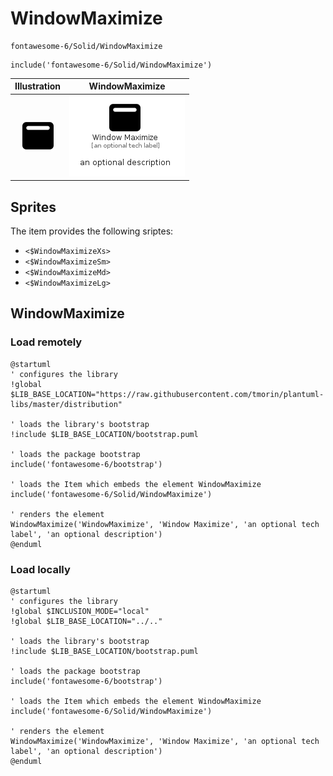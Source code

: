 # WindowMaximize


```text
fontawesome-6/Solid/WindowMaximize
```

```text
include('fontawesome-6/Solid/WindowMaximize')
```



| Illustration | WindowMaximize |
| :---: | :---: |
| ![illustration for Illustration](../../fontawesome-6/Solid/WindowMaximize.png) | ![illustration for WindowMaximize](../../fontawesome-6/Solid/WindowMaximize.Local.png) |



## Sprites
The item provides the following sriptes:

- `<$WindowMaximizeXs>`
- `<$WindowMaximizeSm>`
- `<$WindowMaximizeMd>`
- `<$WindowMaximizeLg>`





## WindowMaximize

### Load remotely
```plantuml
@startuml
' configures the library
!global $LIB_BASE_LOCATION="https://raw.githubusercontent.com/tmorin/plantuml-libs/master/distribution"

' loads the library's bootstrap
!include $LIB_BASE_LOCATION/bootstrap.puml

' loads the package bootstrap
include('fontawesome-6/bootstrap')

' loads the Item which embeds the element WindowMaximize
include('fontawesome-6/Solid/WindowMaximize')

' renders the element
WindowMaximize('WindowMaximize', 'Window Maximize', 'an optional tech label', 'an optional description')
@enduml
```

### Load locally
```plantuml
@startuml
' configures the library
!global $INCLUSION_MODE="local"
!global $LIB_BASE_LOCATION="../.."

' loads the library's bootstrap
!include $LIB_BASE_LOCATION/bootstrap.puml

' loads the package bootstrap
include('fontawesome-6/bootstrap')

' loads the Item which embeds the element WindowMaximize
include('fontawesome-6/Solid/WindowMaximize')

' renders the element
WindowMaximize('WindowMaximize', 'Window Maximize', 'an optional tech label', 'an optional description')
@enduml
```


